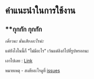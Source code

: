  # คำแนะนำในการใช้งาน

## **กุกกัก กุกกัก

*เดี๋ยวนะ นั่นเสียงอะไรน่ะ*

แต่ยังไงในนี้ก็ "ไม่มีอะไร" เว้นแต่ลิงก์ไปที่รูปหรอกนะ

เอาไปเลย : [Link](https://github.com/GoRyuuO/SecretKey/blob/main/AffanK.jpg)

หมายเหตุ - สงสัยอะไรดูที่ [issues](https://github.com/GoRyuuO/SecretKey/issues)
